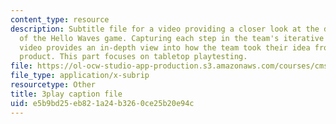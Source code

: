 ```yaml
---
content_type: resource
description: Subtitle file for a video providing a closer look at the development
  of the Hello Waves game. Capturing each step in the team's iterative process, the
  video provides an in-depth view into how the team took their idea from pitch to
  product. This part focuses on tabletop playtesting.
file: https://ol-ocw-studio-app-production.s3.amazonaws.com/courses/cms-611j-creating-video-games-fall-2014/e5b9bd25eb821a24b3260ce25b20e94c_lxpXowuUdKw.srt
file_type: application/x-subrip
resourcetype: Other
title: 3play caption file
uid: e5b9bd25-eb82-1a24-b326-0ce25b20e94c
---
```

